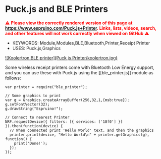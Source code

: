 <!--- Copyright (c) 2016 Gordon Williams, Pur3 Ltd. See the file LICENSE for copying permission. -->
Puck.js and BLE Printers
========================

<span style="color:red">:warning: **Please view the correctly rendered version of this page at https://www.espruino.com/Puck.js+Printer. Links, lists, videos, search, and other features will not work correctly when viewed on GitHub** :warning:</span>

* KEYWORDS: Module,Modules,BLE,Bluetooth,Printer,Receipt Printer
* USES: Puck.js,Graphics

[![Koolertron BLE printer](Puck.js Printer/koolertron.jpg)](http://www.koolertron.com/koolertron-58mm-mini-portable-bluetooth-40-wireless-receipt-thermal-printer-compatible-with-apple-and-android-p-648.html)

Some wireless receipt printers come with Bluetooth Low Energy support, and you can use these with Puck.js using the [[ble_printer.js]] module as follows:

```
var printer = require("ble_printer");

// Some graphics to print
var g = Graphics.createArrayBuffer(256,32,1,{msb:true});
g.setFontVector(32);
g.drawString("Espruino!");

// Connect to nearest Printer
NRF.requestDevice({ filters: [{ services: ['18f0'] }] }).then(function(device) {
  // When connected print 'Hello World' text, and then the graphics
  printer.print(device, "Hello World\n" + printer.getGraphics(g), function() {
    print('Done!');
  });
});
```
